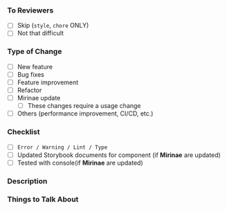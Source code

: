 ### To Reviewers
- [ ] Skip (`style`, `chore` ONLY)
- [ ] Not that difficult

### Type of Change
- [ ] New feature
- [ ] Bug fixes
- [ ] Feature improvement
- [ ] Refactor
- [ ] Mirinae update
    - [ ] These changes require a usage change
- [ ] Others (performance improvement, CI/CD, etc.)

### Checklist
- [ ] `Error / Warning / Lint / Type`
- [ ] Updated Storybook documents for component (if **Mirinae** are updated)
- [ ] Tested with console(if **Mirinae** are updated)

### Description


### Things to Talk About
